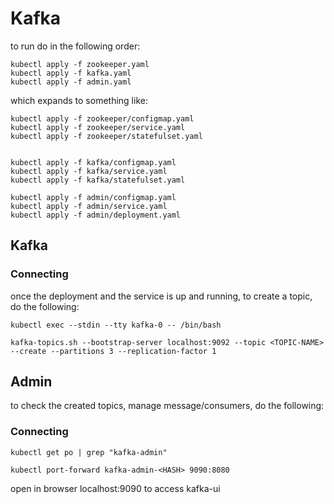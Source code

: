 # Kafka

to run do in the following order:

```
kubectl apply -f zookeeper.yaml
kubectl apply -f kafka.yaml
kubectl apply -f admin.yaml
```

which expands to something like:

```
kubectl apply -f zookeeper/configmap.yaml
kubectl apply -f zookeeper/service.yaml
kubectl apply -f zookeeper/statefulset.yaml


kubectl apply -f kafka/configmap.yaml
kubectl apply -f kafka/service.yaml
kubectl apply -f kafka/statefulset.yaml

kubectl apply -f admin/configmap.yaml
kubectl apply -f admin/service.yaml
kubectl apply -f admin/deployment.yaml
```

## Kafka

### Connecting

once the deployment and the service is up and running, to create a topic, do the following:

```
kubectl exec --stdin --tty kafka-0 -- /bin/bash

kafka-topics.sh --bootstrap-server localhost:9092 --topic <TOPIC-NAME> --create --partitions 3 --replication-factor 1
```

## Admin

to check the created topics, manage message/consumers, do the following:

### Connecting

```
kubectl get po | grep "kafka-admin"

kubectl port-forward kafka-admin-<HASH> 9090:8080
```

open in browser localhost:9090 to access kafka-ui
